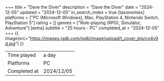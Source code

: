 +++
title = "Dave the Diver"
description = "Dave the Diver"
date = "2024-12-05"
updated = "2024-12-05"
in_search_index = true
[taxonomies]
platforms = ["PC (Microsoft Windows), Mac, PlayStation 4, Nintendo Switch, PlayStation 5"]
rating = []
genres = ["Role-playing (RPG), Simulator, Adventure"]
[extra]
subtitle = "25 hours - PC"
completed_at = "2024-12-05"
+++
{{ image(src="https://images.igdb.com/igdb/image/upload/t_cover_big/co4v9d.jpg") }}

|              |            |
| ------------ | ---------- |
| Time played  | a day |
| Platforms    | PC |
| Completed at | 2024/12/05 |

